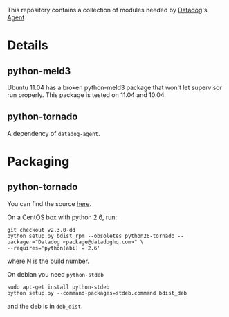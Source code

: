 This repository contains a collection of modules needed by [Datadog](http://www.datadoghq.com)'s
[Agent](https://github.com/DataDog/dd-agent)

Details
=======

python-meld3
------------

Ubuntu 11.04 has a broken python-meld3 package that won't let supervisor run properly.
This package is tested on 11.04 and 10.04.

python-tornado
--------------

A dependency of `datadog-agent`.

Packaging
=========

python-tornado
--------------

You can find the source [here](https://github.com/DataDog/tornado).

On a CentOS box with python 2.6, run:
    
    git checkout v2.3.0-dd
    python setup.py bdist_rpm --obsoletes python26-tornado --packager="Datadog <package@datadoghq.com>" \
    --requires='python(abi) = 2.6'
    
where N is the build number.

On debian you need `python-stdeb`

    sudo apt-get install python-stdeb
    python setup.py --command-packages=stdeb.command bdist_deb

and the deb is in `deb_dist`.
